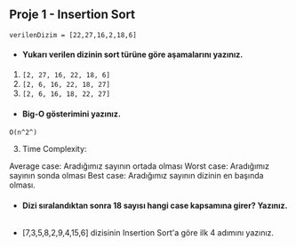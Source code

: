 ## Proje 1 - Insertion Sort

`verilenDizim = [22,27,16,2,18,6]`

- #### Yukarı verilen dizinin sort türüne göre aşamalarını yazınız.

1.  `[2, 27, 16, 22, 18, 6]`
2.  `[2, 6, 16, 22, 18, 27]`
3.  `[2, 6, 16, 18, 22, 27]`

- #### Big-O gösterimini yazınız.

`O(n^2^)`

3. Time Complexity:

Average case: Aradığımız sayının ortada olması
Worst case: Aradığımız sayının sonda olması
Best case: Aradığımız sayının dizinin en başında olması.

- #### Dizi sıralandıktan sonra 18 sayısı hangi case kapsamına girer? Yazınız.

```

```

- [7,3,5,8,2,9,4,15,6] dizisinin Insertion Sort'a göre ilk 4 adımını yazınız.

```

```
